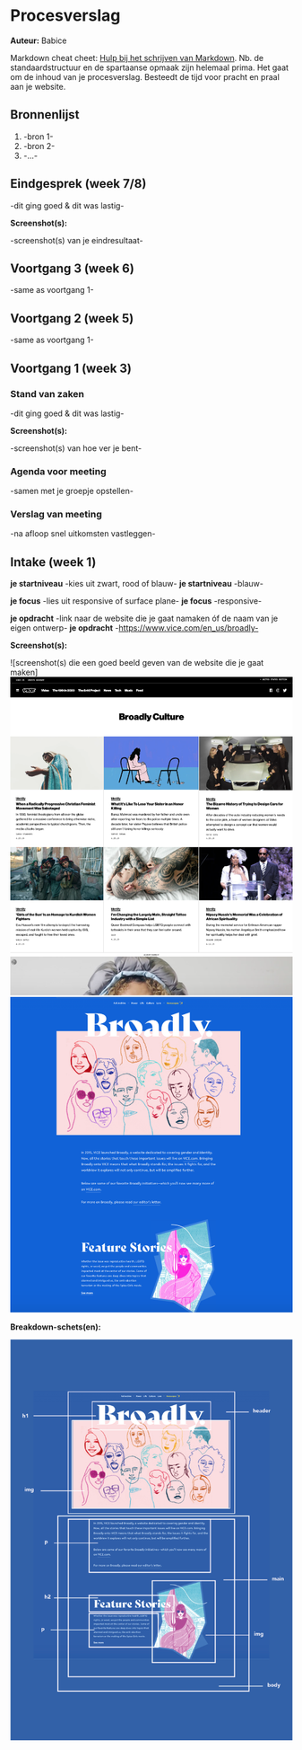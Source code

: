 # Procesverslag
**Auteur:** Babice

Markdown cheat cheet: [Hulp bij het schrijven van Markdown](https://github.com/adam-p/markdown-here/wiki/Markdown-Cheatsheet). Nb. de standaardstructuur en de spartaanse opmaak zijn helemaal prima. Het gaat om de inhoud van je procesverslag. Besteedt de tijd voor pracht en praal aan je website.



## Bronnenlijst
1. -bron 1-
2. -bron 2-
3. -...-



## Eindgesprek (week 7/8)

-dit ging goed & dit was lastig-

**Screenshot(s):**

-screenshot(s) van je eindresultaat-



## Voortgang 3 (week 6)

-same as voortgang 1-



## Voortgang 2 (week 5)

-same as voortgang 1-



## Voortgang 1 (week 3)

### Stand van zaken

-dit ging goed & dit was lastig-

**Screenshot(s):**

-screenshot(s) van hoe ver je bent-

### Agenda voor meeting

-samen met je groepje opstellen-

### Verslag van meeting

-na afloop snel uitkomsten vastleggen-



## Intake (week 1)

**je startniveau** -kies uit zwart, rood of blauw-
**je startniveau** -blauw-

**je focus** -lies uit responsive of surface plane-
**je focus** -responsive-

**je opdracht** -link naar de website die je gaat namaken óf de naam van je eigen ontwerp-
**je opdracht** -https://www.vice.com/en_us/broadly-


**Screenshot(s):**

![screenshot(s) die een goed beeld geven van de website die je gaat maken]
![broadly](images/broadlyculture.png)
![broadly](images/broadlyhome.png)

**Breakdown-schets(en):**

![-voorlopige breakdownschets(en) van een of beide pagina's van de site die je gaat maken-](images/breakdownschets.frontend.png)
